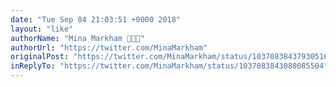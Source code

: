```yaml
---
date: "Tue Sep 04 21:03:51 +0000 2018"
layout: "like"
authorName: "Mina Markham 👩🏾‍💻"
authorUrl: "https://twitter.com/MinaMarkham"
originalPost: "https://twitter.com/MinaMarkham/status/1037083843793051649"
inReplyTo: "https://twitter.com/MinaMarkham/status/1037083843080085504"
---
```

